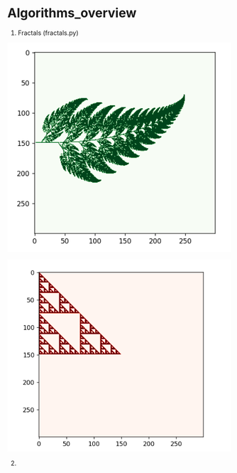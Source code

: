 # Algorithms_overview

1. Fractals (fractals.py)

![](img/leaf_fractal.png)

![](img/triangle_fractal.png)

2. 